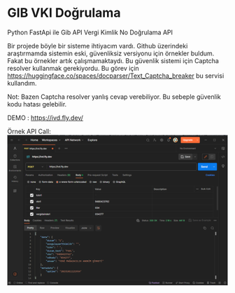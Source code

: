 # GIB VKI Doğrulama
Python FastApi ile Gib API Vergi Kimlik No Doğrulama API

Bir projede böyle bir sisteme ihtiyacım vardı. Github üzerindeki araştırmamda sistemin eski, güvenliksiz versiyonu için örnekler buldum. Fakat bu örnekler artık çalışmamaktaydı.
Bu güvenlik sistemi için Captcha resolver kullanmak gerekiyordu. Bu görev için https://huggingface.co/spaces/docparser/Text_Captcha_breaker bu servisi kullandım.

Not: Bazen Captcha resolver yanlış cevap verebiliyor. Bu sebeple güvenlik kodu hatası gelebilir.


DEMO : https://ivd.fly.dev/

Örnek API Call:
![img.png](img.png)
